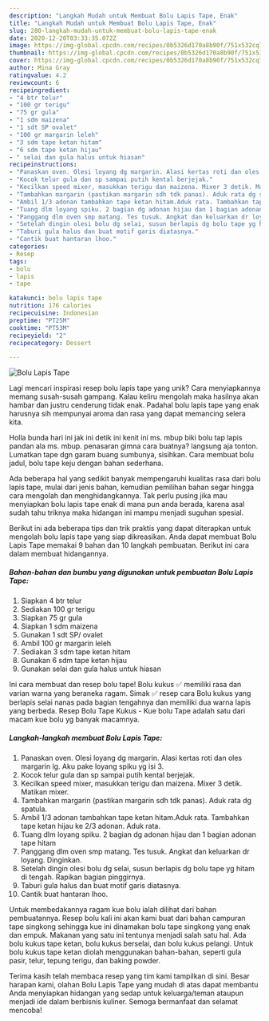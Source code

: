 ```yaml
---
description: "Langkah Mudah untuk Membuat Bolu Lapis Tape, Enak"
title: "Langkah Mudah untuk Membuat Bolu Lapis Tape, Enak"
slug: 280-langkah-mudah-untuk-membuat-bolu-lapis-tape-enak
date: 2020-12-20T03:33:35.072Z
image: https://img-global.cpcdn.com/recipes/0b5326d170a8b90f/751x532cq70/bolu-lapis-tape-foto-resep-utama.jpg
thumbnail: https://img-global.cpcdn.com/recipes/0b5326d170a8b90f/751x532cq70/bolu-lapis-tape-foto-resep-utama.jpg
cover: https://img-global.cpcdn.com/recipes/0b5326d170a8b90f/751x532cq70/bolu-lapis-tape-foto-resep-utama.jpg
author: Mina Gray
ratingvalue: 4.2
reviewcount: 6
recipeingredient:
- "4 btr telur"
- "100 gr terigu"
- "75 gr gula"
- "1 sdm maizena"
- "1 sdt SP ovalet"
- "100 gr margarin leleh"
- "3 sdm tape ketan hitam"
- "6 sdm tape ketan hijau"
- " selai dan gula halus untuk hiasan"
recipeinstructions:
- "Panaskan oven. Olesi loyang dg margarin. Alasi kertas roti dan oles margarin lg. Aku pake loyang spiku yg isi 3."
- "Kocok telur gula dan sp sampai putih kental berjejak."
- "Kecilkan speed mixer, masukkan terigu dan maizena. Mixer 3 detik. Matikan mixer."
- "Tambahkan margarin (pastikan margarin sdh tdk panas). Aduk rata dg spatula."
- "Ambil 1/3 adonan tambahkan tape ketan hitam.Aduk rata. Tambahkan tape ketan hijau ke 2/3 adonan. Aduk rata."
- "Tuang dlm loyang spiku. 2 bagian dg adonan hijau dan 1 bagian adonan tape hitam"
- "Panggang dlm oven smp matang. Tes tusuk. Angkat dan keluarkan dr loyang. Dinginkan."
- "Setelah dingin olesi bolu dg selai, susun berlapis dg bolu tape yg hitam di tengah. Rapikan bagian pinggirnya."
- "Taburi gula halus dan buat motif garis diatasnya."
- "Cantik buat hantaran lhoo."
categories:
- Resep
tags:
- bolu
- lapis
- tape

katakunci: bolu lapis tape 
nutrition: 176 calories
recipecuisine: Indonesian
preptime: "PT25M"
cooktime: "PT53M"
recipeyield: "2"
recipecategory: Dessert

---
```



![Bolu Lapis Tape](https://img-global.cpcdn.com/recipes/0b5326d170a8b90f/751x532cq70/bolu-lapis-tape-foto-resep-utama.jpg)

Lagi mencari inspirasi resep bolu lapis tape yang unik? Cara menyiapkannya memang susah-susah gampang. Kalau keliru mengolah maka hasilnya akan hambar dan justru cenderung tidak enak. Padahal bolu lapis tape yang enak harusnya sih mempunyai aroma dan rasa yang dapat memancing selera kita.

Holla bunda hari ini jak ini detik ini kenit ini ms. mbup biki bolu tap lapis pandan ala ms. mbup. penasaran gimna cara buatnya? langsung aja tonton. Lumatkan tape dgn garam buang sumbunya, sisihkan. Cara membuat bolu jadul, bolu tape keju dengan bahan sederhana.

Ada beberapa hal yang sedikit banyak mempengaruhi kualitas rasa dari bolu lapis tape, mulai dari jenis bahan, kemudian pemilihan bahan segar hingga cara mengolah dan menghidangkannya. Tak perlu pusing jika mau menyiapkan bolu lapis tape enak di mana pun anda berada, karena asal sudah tahu triknya maka hidangan ini mampu menjadi suguhan spesial.


Berikut ini ada beberapa tips dan trik praktis yang dapat diterapkan untuk mengolah bolu lapis tape yang siap dikreasikan. Anda dapat membuat Bolu Lapis Tape memakai 9 bahan dan 10 langkah pembuatan. Berikut ini cara dalam membuat hidangannya.

<!--inarticleads1-->

##### Bahan-bahan dan bumbu yang digunakan untuk pembuatan Bolu Lapis Tape:

1. Siapkan 4 btr telur
1. Sediakan 100 gr terigu
1. Siapkan 75 gr gula
1. Siapkan 1 sdm maizena
1. Gunakan 1 sdt SP/ ovalet
1. Ambil 100 gr margarin leleh
1. Sediakan 3 sdm tape ketan hitam
1. Gunakan 6 sdm tape ketan hijau
1. Gunakan  selai dan gula halus untuk hiasan


Ini cara membuat dan resep bolu tape! Bolu kukus ✅ memiliki rasa dan varian warna yang beraneka ragam. Simak ✅ resep cara Bolu kukus yang berlapis selai nanas pada bagian tengahnya dan memiliki dua warna lapis yang berbeda. Resep Bolu Tape Kukus - Kue bolu Tape adalah satu dari macam kue bolu yg banyak macamnya. 

<!--inarticleads2-->

##### Langkah-langkah membuat Bolu Lapis Tape:

1. Panaskan oven. Olesi loyang dg margarin. Alasi kertas roti dan oles margarin lg. Aku pake loyang spiku yg isi 3.
1. Kocok telur gula dan sp sampai putih kental berjejak.
1. Kecilkan speed mixer, masukkan terigu dan maizena. Mixer 3 detik. Matikan mixer.
1. Tambahkan margarin (pastikan margarin sdh tdk panas). Aduk rata dg spatula.
1. Ambil 1/3 adonan tambahkan tape ketan hitam.Aduk rata. Tambahkan tape ketan hijau ke 2/3 adonan. Aduk rata.
1. Tuang dlm loyang spiku. 2 bagian dg adonan hijau dan 1 bagian adonan tape hitam
1. Panggang dlm oven smp matang. Tes tusuk. Angkat dan keluarkan dr loyang. Dinginkan.
1. Setelah dingin olesi bolu dg selai, susun berlapis dg bolu tape yg hitam di tengah. Rapikan bagian pinggirnya.
1. Taburi gula halus dan buat motif garis diatasnya.
1. Cantik buat hantaran lhoo.


Untuk membedakannya ragam kue bolu ialah dilihat dari bahan pembuatannya. Resep bolu kali ini akan kami buat dari bahan campuran tape singkong sehingga kue ini dinamakan bolu tape singkong yang enak dan empuk. Makanan yang satu ini tentunya menjadi salah satu hal. Ada bolu kukus tape ketan, bolu kukus berselai, dan bolu kukus pelangi. Untuk bolu kukus tape ketan diolah menggunakan bahan-bahan, seperti gula pasir, telur, tepung terigu, dan baking powder. 

Terima kasih telah membaca resep yang tim kami tampilkan di sini. Besar harapan kami, olahan Bolu Lapis Tape yang mudah di atas dapat membantu Anda menyiapkan hidangan yang sedap untuk keluarga/teman ataupun menjadi ide dalam berbisnis kuliner. Semoga bermanfaat dan selamat mencoba!
